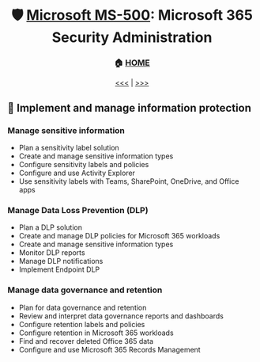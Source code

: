<div align="center">

# 🛡️ [Microsoft MS-500](ms-500-index.md): Microsoft 365 Security Administration
### 🏠 [HOME](README.md)


[<<<](ms-500-part2.md) | [>>>](ms-500-part4.md)
      
</div>


## 🐉 Implement and manage information protection

### Manage sensitive information
- Plan a sensitivity label solution
- Create and manage sensitive information types
- Configure sensitivity labels and policies
- Configure and use Activity Explorer
- Use sensitivity labels with Teams, SharePoint, OneDrive, and Office apps
### Manage Data Loss Prevention (DLP)
- Plan a DLP solution
- Create and manage DLP policies for Microsoft 365 workloads
- Create and manage sensitive information types
- Monitor DLP reports
- Manage DLP notifications
- Implement Endpoint DLP
### Manage data governance and retention
- Plan for data governance and retention
- Review and interpret data governance reports and dashboards
- Configure retention labels and policies
- Configure retention in Microsoft 365 workloads
- Find and recover deleted Office 365 data
- Configure and use Microsoft 365 Records Management

